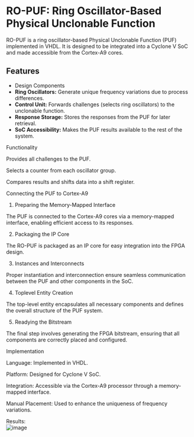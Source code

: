 # **RO-PUF: Ring Oscillator-Based Physical Unclonable Function**

RO-PUF is a ring oscillator-based Physical Unclonable Function (PUF) implemented in VHDL. It is designed to be integrated into a Cyclone V SoC and made accessible from the Cortex-A9 cores. 

## Features
  * Design Components
  * **Ring Oscillators:** Generate unique frequency variations due to process differences.
  * **Control Unit:** Forwards challenges (selects ring oscillators) to the unclonable function.
  * **Response Storage:** Stores the responses from the PUF for later retrieval.
  * **SoC Accessibility:** Makes the PUF results available to the rest of the system.


Functionality

Provides all challenges to the PUF.

Selects a counter from each oscillator group.

Compares results and shifts data into a shift register.

Connecting the PUF to Cortex-A9

1. Preparing the Memory-Mapped Interface

The PUF is connected to the Cortex-A9 cores via a memory-mapped interface, enabling efficient access to its responses.

2. Packaging the IP Core

The RO-PUF is packaged as an IP core for easy integration into the FPGA design.

3. Instances and Interconnects

Proper instantiation and interconnection ensure seamless communication between the PUF and other components in the SoC.

4. Toplevel Entity Creation

The top-level entity encapsulates all necessary components and defines the overall structure of the PUF system.

5. Readying the Bitstream

The final step involves generating the FPGA bitstream, ensuring that all components are correctly placed and configured.

Implementation

Language: Implemented in VHDL.

Platform: Designed for Cyclone V SoC.

Integration: Accessible via the Cortex-A9 processor through a memory-mapped interface.

Manual Placement: Used to enhance the uniqueness of frequency variations.

Results:\
![image](https://github.com/user-attachments/assets/b3c254a9-1f28-4cca-8de1-7930c670eeaa)
